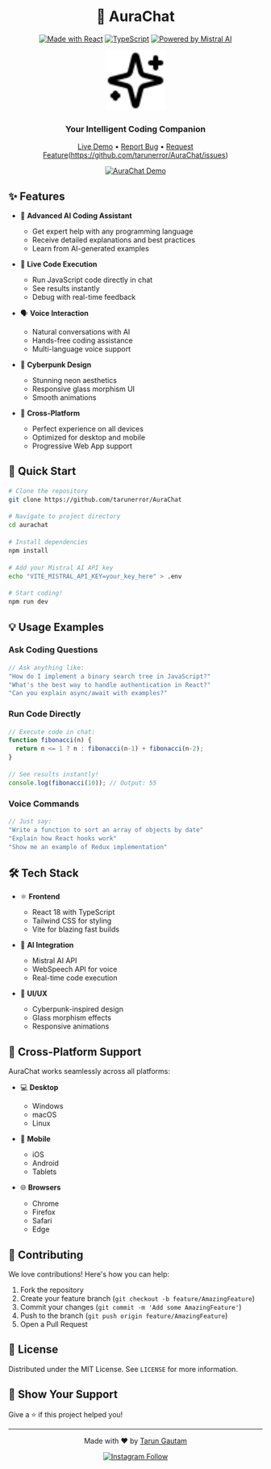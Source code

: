 <div align="center">
  
# 🌟 AuraChat

[![Made with React](https://img.shields.io/badge/React-18-blue?logo=react&logoColor=white)](https://reactjs.org)
[![TypeScript](https://img.shields.io/badge/TypeScript-5.0-blue?logo=typescript&logoColor=white)](https://www.typescriptlang.org/)
[![Powered by Mistral AI](https://img.shields.io/badge/AI-Mistral-purple?logo=openai&logoColor=white)](https://mistral.ai)

<img src="https://raw.githubusercontent.com/lucide-icons/lucide/main/icons/sparkles.svg" alt="AuraChat Logo" width="120" height="120">

### Your Intelligent Coding Companion

[Live Demo](https://aura-chat.netlify.app) • [Report Bug](https://github.com/tarunerror/AuraChat/issues) • [Request Feature]([https://github.com/tarunerror/AuraChat/issues])(https://github.com/tarunerror/AuraChat/issues)

[![AuraChat Demo](https://i.postimg.cc/3xF9bnTF/Screenshot-2025-02-24-013914.png)](https://postimg.cc/SnjWnLjn)

</div>

## ✨ Features

- 🤖 **Advanced AI Coding Assistant**
  - Get expert help with any programming language
  - Receive detailed explanations and best practices
  - Learn from AI-generated examples

- 🎯 **Live Code Execution**
  - Run JavaScript code directly in chat
  - See results instantly
  - Debug with real-time feedback

- 🗣️ **Voice Interaction**
  - Natural conversations with AI
  - Hands-free coding assistance
  - Multi-language voice support

- 🎨 **Cyberpunk Design**
  - Stunning neon aesthetics
  - Responsive glass morphism UI
  - Smooth animations

- 📱 **Cross-Platform**
  - Perfect experience on all devices
  - Optimized for desktop and mobile
  - Progressive Web App support

## 🚀 Quick Start

```bash
# Clone the repository
git clone https://github.com/tarunerror/AuraChat

# Navigate to project directory
cd aurachat

# Install dependencies
npm install

# Add your Mistral AI API key
echo "VITE_MISTRAL_API_KEY=your_key_here" > .env

# Start coding!
npm run dev
```

## 💡 Usage Examples

### Ask Coding Questions
```javascript
// Ask anything like:
"How do I implement a binary search tree in JavaScript?"
"What's the best way to handle authentication in React?"
"Can you explain async/await with examples?"
```

### Run Code Directly
```javascript
// Execute code in chat:
function fibonacci(n) {
  return n <= 1 ? n : fibonacci(n-1) + fibonacci(n-2);
}

// See results instantly!
console.log(fibonacci(10)); // Output: 55
```

### Voice Commands
```javascript
// Just say:
"Write a function to sort an array of objects by date"
"Explain how React hooks work"
"Show me an example of Redux implementation"
```

## 🛠️ Tech Stack

- ⚛️ **Frontend**
  - React 18 with TypeScript
  - Tailwind CSS for styling
  - Vite for blazing fast builds

- 🤖 **AI Integration**
  - Mistral AI API
  - WebSpeech API for voice
  - Real-time code execution

- 🎨 **UI/UX**
  - Cyberpunk-inspired design
  - Glass morphism effects
  - Responsive animations

## 📱 Cross-Platform Support

AuraChat works seamlessly across all platforms:

- 💻 **Desktop**
  - Windows
  - macOS
  - Linux

- 📱 **Mobile**
  - iOS
  - Android
  - Tablets

- 🌐 **Browsers**
  - Chrome
  - Firefox
  - Safari
  - Edge

## 🤝 Contributing

We love contributions! Here's how you can help:

1. Fork the repository
2. Create your feature branch (`git checkout -b feature/AmazingFeature`)
3. Commit your changes (`git commit -m 'Add some AmazingFeature'`)
4. Push to the branch (`git push origin feature/AmazingFeature`)
5. Open a Pull Request

## 📜 License

Distributed under the MIT License. See `LICENSE` for more information.

## 🌟 Show Your Support

Give a ⭐️ if this project helped you!

---

<div align="center">
  <p>Made with ❤️ by <a href="https://github.com/tarunerror">Tarun Gautam</a></p>
  
  <a href="https://twitter.com/yourusername">
    <img src="https://img.shields.io/instagram/follow/tan.error?style=social" alt="Instagram Follow">
  </a>
</div>
